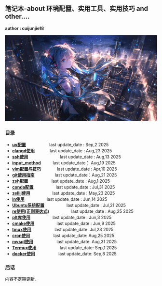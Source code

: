 ## 笔记本-about 环境配置、实用工具、实用技巧 and other....

**author : cuijunjie18**

![初音未来](background/blue_girl.png)

### 目录

- **[uv配置](uv/readme.md)**        &emsp;&emsp;&emsp;&emsp;&emsp;    last update_date : Sep,2 2025
- **[clangd使用](clangd/readme.md)**    &emsp;&emsp;&emsp;    last update_date : Aug,23 2025
- **[ssh使用](ssh/readme.md)**            &emsp;&emsp;&emsp;&emsp;&emsp;&emsp;&emsp;   last update_date : Aug,13 2025
- **[input_method](input_method/readme.md)**  &emsp; &emsp; last update_date： Aug,19 2025
- **[vim配置与技巧](vim/readme.md)**   &emsp;&emsp; &emsp;     last update_date : Apr,10 2025
- **[git使用指南](git/readme.md)** &emsp;&emsp; &emsp;&emsp; last update_date：Aug,21 2025
- **[zsh配置](zsh/readme.md)**     &emsp;&emsp;&emsp;&emsp;&emsp; last update_date : Aug,1 2025
- **[conda配置](conda/readme.md)** &emsp;&emsp;&emsp;&emsp;&emsp;last update_date : Jul,31 2025
- **[zellij使用](zellij/readme.md)** &emsp;&emsp;&emsp;&emsp;&emsp;last update_date : May,23 2025
- **[ln使用](ln/readme.md)** &emsp;&emsp;&emsp;&emsp;&emsp;last update_date : Jun,14 2025
- **[Ubuntu系统配置](Ubuntu/readme.md)** &emsp;&emsp;&emsp;&emsp;&emsp;last update_date : Jul,21 2025
- **[re使用(正则表达式)](re/readme.md)** &emsp;&emsp;&emsp;&emsp;&emsp;last update_date : Aug,25 2025
- **[plt库使用](plt/readme.md)** &emsp;&emsp;&emsp;&emsp;&emsp;last update_date : Jun,3 2025
- **[cmake使用](cmake/readme.md)**  &emsp;&emsp;&emsp;&emsp;&emsp;last update_date : Jun,9 2025  
- **[tmux使用](tmux/readme.md)** &emsp;&emsp;&emsp;&emsp;&emsp; last update_date: Jul,23 2025
- **[cron使用](cron/readme.md)** &emsp;&emsp;&emsp;&emsp;&emsp; last update_date: Aug,25 2025
- **[mysql使用](mysql/readme.md)** &emsp;&emsp;&emsp;&emsp;&emsp; last update_date: Aug,31 2025
- **[Termux使用](termux/readme.md)** &emsp;&emsp;&emsp;&emsp;&emsp; last update_date: Sep,1 2025
- **[docker使用](docker/readme.md)** &emsp;&emsp;&emsp;&emsp;&emsp; last update_date: Sep,8 2025

### 后话

内容不定期更新.